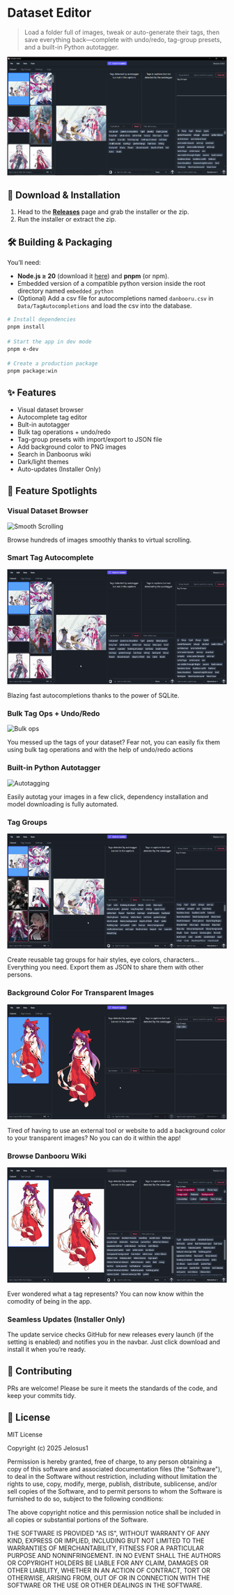 # Dataset Editor

> Load a folder full of images, tweak or auto-generate their tags, then save everything back—complete with undo/redo, tag-group presets, and a built-in Python autotagger.

![Dataset View](.github/images/dataset_view.png)

## 🚀 Download & Installation

1. Head to the **[Releases](https://github.com/Jelosus2/DatasetEditor/releases)** page and grab the installer or the zip.
2. Run the installer or extract the zip.

## 🛠 Building & Packaging

You’ll need:
- **Node.js ≥ 20** (download it [here](https://nodejs.org/en/download)) and **pnpm** (or npm).
- Embedded version of a compatible python version inside the root directory named `embedded_python`
- (Optional) Add a csv file for autocompletions named `danbooru.csv` in `Data/TagAutocompletions` and load the csv into the database.

```bash
# Install dependencies
pnpm install

# Start the app in dev mode
pnpm e-dev

# Create a production package
pnpm package:win
```

## ✨ Features

- Visual dataset browser  
- Autocomplete tag editor  
- Bult-in autotagger 
- Bulk tag operations + undo/redo  
- Tag-group presets with import/export to JSON file 
- Add background color to PNG images
- Search in Danboorus wiki
- Dark/light themes
- Auto-updates (Installer Only)

## 📸 Feature Spotlights

### Visual Dataset Browser
![Smooth Scrolling](.github/images/smooth_scrolling.gif) 

Browse hundreds of images smoothly thanks to virtual scrolling.

### Smart Tag Autocomplete
![Autocompletion](.github/images/autocompletion.gif)

Blazing fast autocompletions thanks to the power of SQLite.

### Bulk Tag Ops + Undo/Redo
![Bulk ops](.github/images/bulk_ops.gif)

You messed up the tags of your dataset? Fear not, you can easily fix them using bulk tag operations and with the help of undo/redo actions

### Built-in Python Autotagger
![Autotagging](.github/images/autotagging.gif)

Easily autotag your images in a few click, dependency installation and model downloading is fully automated.

### Tag Groups
![Tag groups](.github/images/tag_groups.gif)

Create reusable tag groups for hair styles, eye colors, characters... Everything you need. Export them as JSON to share them with other persons.

### Background Color For Transparent Images
![Background Change](.github/images/background_change.gif)

Tired of having to use an external tool or website to add a background color to your transparent images? No you can do it within the app!

### Browse Danbooru Wiki
![Wiki Search](.github/images/wiki_search.gif)

Ever wondered what a tag represents? You can now know within the comodity of being in the app.

### Seamless Updates (Installer Only)
The update service checks GitHub for new releases every launch (if the setting is enabled) and notifies you in the navbar. Just click download and install it when you’re ready.

## 🤝 Contributing

PRs are welcome! Please be sure it meets the standards of the code, and keep your commits tidy.

## 📄 License

MIT License

Copyright (c) 2025 Jelosus1

Permission is hereby granted, free of charge, to any person obtaining a copy
of this software and associated documentation files (the "Software"), to deal
in the Software without restriction, including without limitation the rights
to use, copy, modify, merge, publish, distribute, sublicense, and/or sell
copies of the Software, and to permit persons to whom the Software is
furnished to do so, subject to the following conditions:

The above copyright notice and this permission notice shall be included in all
copies or substantial portions of the Software.

THE SOFTWARE IS PROVIDED "AS IS", WITHOUT WARRANTY OF ANY KIND, EXPRESS OR
IMPLIED, INCLUDING BUT NOT LIMITED TO THE WARRANTIES OF MERCHANTABILITY,
FITNESS FOR A PARTICULAR PURPOSE AND NONINFRINGEMENT. IN NO EVENT SHALL THE
AUTHORS OR COPYRIGHT HOLDERS BE LIABLE FOR ANY CLAIM, DAMAGES OR OTHER
LIABILITY, WHETHER IN AN ACTION OF CONTRACT, TORT OR OTHERWISE, ARISING FROM,
OUT OF OR IN CONNECTION WITH THE SOFTWARE OR THE USE OR OTHER DEALINGS IN THE
SOFTWARE.